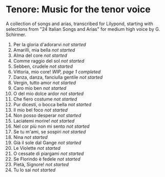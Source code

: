 # Tenore: Music for the tenor voice

A collection of songs and arias, transcribed for Lilypond, starting with
selections from "24 Italian Songs and Arias" for medium high voice by G.
Schirmer.

1. Per la gloria d'adorarvi _not started_
2. Amarilli, mia bella _not started_
3. Alma del core _not started_
4. Comme raggio del sol _not started_
5. Sebben, crudele _not started_
6. Vittoria, mio core! _WIP, page 1 completed_
7. Danza, danza, fanciulla gentile _not started_
8. Vergin, tutto amor _not started_
9. Caro mio ben _not started_
10. O del mio dolce ardor _not started_
11. Che fiero costume _not started_
12. Pur dicesti, o bocca bella _not started_
13. Il mio bel foco _not started_
14. Non posso desperar _not started_
15. Laciatemi morire! _not started_
16. Nel cor più non mi sento _not started_
17. Se tu m'ami, se sospiri _not started_
18. Nina _not started_
19. Già il sole dal Gange _not started_
20. Le Violette _not started_
21. O cessate di piargami _not started_
22. Se Florindo è fedele _not started_
23. Pietà, Signore! _not started_
24. Tu lo sai _not started_